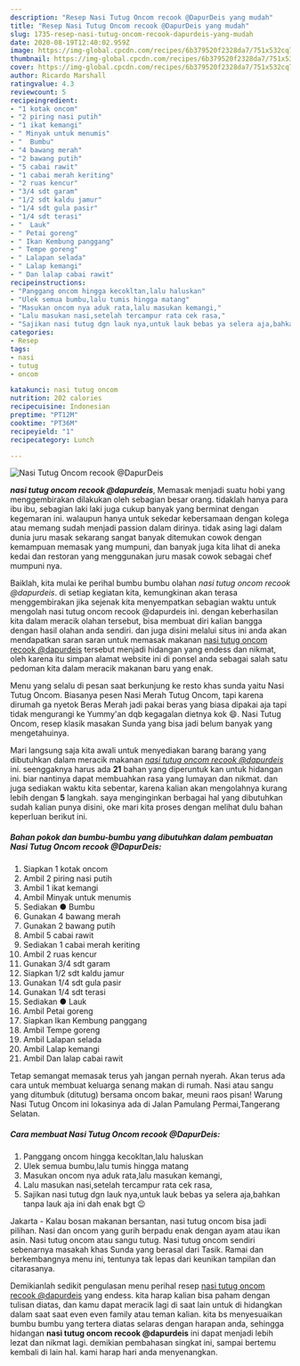 ```yaml
---
description: "Resep Nasi Tutug Oncom recook @DapurDeis yang mudah"
title: "Resep Nasi Tutug Oncom recook @DapurDeis yang mudah"
slug: 1735-resep-nasi-tutug-oncom-recook-dapurdeis-yang-mudah
date: 2020-08-19T12:40:02.959Z
image: https://img-global.cpcdn.com/recipes/6b379520f2328da7/751x532cq70/nasi-tutug-oncom-recook-dapurdeis-foto-resep-utama.jpg
thumbnail: https://img-global.cpcdn.com/recipes/6b379520f2328da7/751x532cq70/nasi-tutug-oncom-recook-dapurdeis-foto-resep-utama.jpg
cover: https://img-global.cpcdn.com/recipes/6b379520f2328da7/751x532cq70/nasi-tutug-oncom-recook-dapurdeis-foto-resep-utama.jpg
author: Ricardo Marshall
ratingvalue: 4.3
reviewcount: 5
recipeingredient:
- "1 kotak oncom"
- "2 piring nasi putih"
- "1 ikat kemangi"
- " Minyak untuk menumis"
- "  Bumbu"
- "4 bawang merah"
- "2 bawang putih"
- "5 cabai rawit"
- "1 cabai merah keriting"
- "2 ruas kencur"
- "3/4 sdt garam"
- "1/2 sdt kaldu jamur"
- "1/4 sdt gula pasir"
- "1/4 sdt terasi"
- "  Lauk"
- " Petai goreng"
- " Ikan Kembung panggang"
- " Tempe goreng"
- " Lalapan selada"
- " Lalap kemangi"
- " Dan lalap cabai rawit"
recipeinstructions:
- "Panggang oncom hingga kecokltan,lalu haluskan"
- "Ulek semua bumbu,lalu tumis hingga matang"
- "Masukan oncom nya aduk rata,lalu masukan kemangi,"
- "Lalu masukan nasi,setelah tercampur rata cek rasa,"
- "Sajikan nasi tutug dgn lauk nya,untuk lauk bebas ya selera aja,bahkan tanpa lauk aja ini dah enak bgt 😉"
categories:
- Resep
tags:
- nasi
- tutug
- oncom

katakunci: nasi tutug oncom 
nutrition: 202 calories
recipecuisine: Indonesian
preptime: "PT12M"
cooktime: "PT36M"
recipeyield: "1"
recipecategory: Lunch

---
```



![Nasi Tutug Oncom recook @DapurDeis](https://img-global.cpcdn.com/recipes/6b379520f2328da7/751x532cq70/nasi-tutug-oncom-recook-dapurdeis-foto-resep-utama.jpg)

<b><i>nasi tutug oncom recook @dapurdeis</i></b>, Memasak menjadi suatu hobi yang menggembirakan dilakukan oleh sebagian besar orang. tidaklah hanya para ibu ibu, sebagian laki laki juga cukup banyak yang berminat dengan kegemaran ini. walaupun hanya untuk sekedar kebersamaan dengan kolega atau memang sudah menjadi passion dalam dirinya. tidak asing lagi dalam dunia juru masak sekarang sangat banyak ditemukan cowok dengan kemampuan memasak yang mumpuni, dan banyak juga kita lihat di aneka kedai dan restoran yang menggunakan juru masak cowok sebagai chef mumpuni nya.

Baiklah, kita mulai ke perihal bumbu bumbu olahan <i>nasi tutug oncom recook @dapurdeis</i>. di setiap kegiatan kita, kemungkinan akan terasa menggembirakan jika sejenak kita menyempatkan sebagian waktu untuk mengolah nasi tutug oncom recook @dapurdeis ini. dengan keberhasilan kita dalam meracik olahan tersebut, bisa membuat diri kalian bangga dengan hasil olahan anda sendiri. dan juga disini melalui situs ini anda akan mendapatkan saran saran untuk memasak makanan <u>nasi tutug oncom recook @dapurdeis</u> tersebut menjadi hidangan yang endess dan nikmat, oleh karena itu simpan alamat website ini di ponsel anda sebagai salah satu pedoman kita dalam meracik makanan baru yang enak.

Menu yang selalu di pesan saat berkunjung ke resto khas sunda yaitu Nasi Tutug Oncom. Biasanya pesen Nasi Merah Tutug Oncom, tapi karena dirumah ga nyetok Beras Merah jadi pakai beras yang biasa dipakai aja tapi tidak mengurangi ke Yummy&#39;an dqb kegagalan dietnya kok 😄. Nasi Tutug Oncom, resep klasik masakan Sunda yang bisa jadi belum banyak yang mengetahuinya.


Mari langsung saja kita awali untuk menyediakan barang barang yang dibutuhkan dalam meracik makanan <u><i>nasi tutug oncom recook @dapurdeis</i></u> ini. seenggaknya harus ada <b>21</b> bahan yang diperuntuk kan untuk hidangan ini. biar nantinya dapat membuahkan rasa yang lumayan dan nikmat. dan juga sediakan waktu kita sebentar, karena kalian akan mengolahnya kurang lebih dengan <b>5</b> langkah. saya menginginkan berbagai hal yang dibutuhkan sudah kalian punya disini, oke mari kita proses dengan melihat dulu bahan keperluan berikut ini.

<!--inarticleads1-->

##### Bahan pokok dan bumbu-bumbu yang dibutuhkan dalam pembuatan Nasi Tutug Oncom recook @DapurDeis:

1. Siapkan 1 kotak oncom
1. Ambil 2 piring nasi putih
1. Ambil 1 ikat kemangi
1. Ambil  Minyak untuk menumis
1. Sediakan  ● Bumbu
1. Gunakan 4 bawang merah
1. Gunakan 2 bawang putih
1. Ambil 5 cabai rawit
1. Sediakan 1 cabai merah keriting
1. Ambil 2 ruas kencur
1. Gunakan 3/4 sdt garam
1. Siapkan 1/2 sdt kaldu jamur
1. Gunakan 1/4 sdt gula pasir
1. Gunakan 1/4 sdt terasi
1. Sediakan  ● Lauk
1. Ambil  Petai goreng
1. Siapkan  Ikan Kembung panggang
1. Ambil  Tempe goreng
1. Ambil  Lalapan selada
1. Ambil  Lalap kemangi
1. Ambil  Dan lalap cabai rawit


Tetap semangat memasak terus yah jangan pernah nyerah. Akan terus ada cara untuk membuat keluarga senang makan di rumah. Nasi atau sangu yang ditumbuk (ditutug) bersama oncom bakar, meuni raos pisan! Warung Nasi Tutug Oncom ini lokasinya ada di Jalan Pamulang Permai,Tangerang Selatan. 

<!--inarticleads2-->

##### Cara membuat Nasi Tutug Oncom recook @DapurDeis:

1. Panggang oncom hingga kecokltan,lalu haluskan
1. Ulek semua bumbu,lalu tumis hingga matang
1. Masukan oncom nya aduk rata,lalu masukan kemangi,
1. Lalu masukan nasi,setelah tercampur rata cek rasa,
1. Sajikan nasi tutug dgn lauk nya,untuk lauk bebas ya selera aja,bahkan tanpa lauk aja ini dah enak bgt 😉


Jakarta - Kalau bosan makanan bersantan, nasi tutug oncom bisa jadi pilihan. Nasi dan oncom yang gurih berpadu enak dengan ayam atau ikan asin. Nasi tutug oncom atau sangu tutug. Nasi tutug oncom sendiri sebenarnya masakah khas Sunda yang berasal dari Tasik. Ramai dan berkembangnya menu ini, tentunya tak lepas dari keunikan tampilan dan citarasanya. 

Demikianlah sedikit pengulasan menu perihal resep <u>nasi tutug oncom recook @dapurdeis</u> yang endess. kita harap kalian bisa paham dengan tulisan diatas, dan kamu dapat meracik lagi di saat lain untuk di hidangkan dalam saat saat even even family atau teman kalian. kita bs menyesuaikan bumbu bumbu yang tertera diatas selaras dengan harapan anda, sehingga hidangan <b>nasi tutug oncom recook @dapurdeis</b> ini dapat menjadi lebih lezat dan nikmat lagi. demikian pembahasan singkat ini, sampai bertemu kembali di lain hal. kami harap hari anda menyenangkan.
